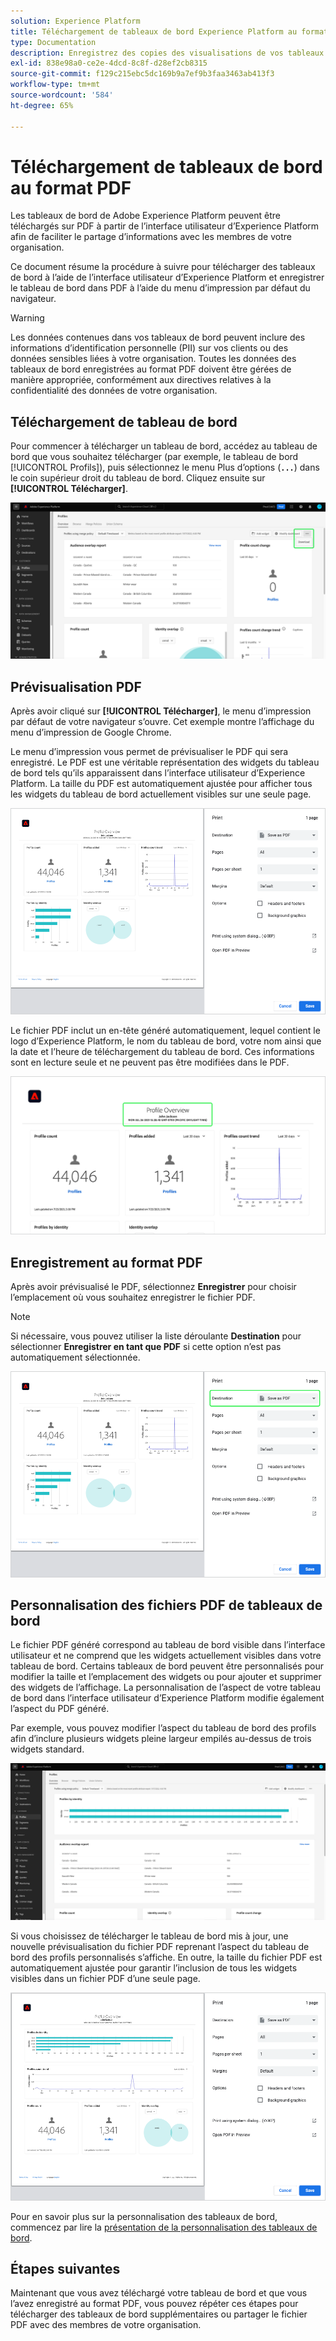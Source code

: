 ```yaml
---
solution: Experience Platform
title: Téléchargement de tableaux de bord Experience Platform au format PDF
type: Documentation
description: Enregistrez des copies des visualisations de vos tableaux de bord à l’aide de la fonctionnalité de téléchargement au format PDF disponible dans l’interface utilisateur d’Experience Platform.
exl-id: 838e98a0-ce2e-4dcd-8c8f-d28ef2cb8315
source-git-commit: f129c215ebc5dc169b9a7ef9b3faa3463ab413f3
workflow-type: tm+mt
source-wordcount: '584'
ht-degree: 65%

---
```


# Téléchargement de tableaux de bord au format PDF

Les tableaux de bord de Adobe Experience Platform peuvent être téléchargés sur PDF à partir de l’interface utilisateur d’Experience Platform afin de faciliter le partage d’informations avec les membres de votre organisation.

Ce document résume la procédure à suivre pour télécharger des tableaux de bord à l’aide de l’interface utilisateur d’Experience Platform et enregistrer le tableau de bord dans PDF à l’aide du menu d’impression par défaut du navigateur.

>[!WARNING]
>
>Les données contenues dans vos tableaux de bord peuvent inclure des informations d’identification personnelle (PII) sur vos clients ou des données sensibles liées à votre organisation. Toutes les données des tableaux de bord enregistrées au format PDF doivent être gérées de manière appropriée, conformément aux directives relatives à la confidentialité des données de votre organisation.

## Téléchargement de tableau de bord

Pour commencer à télécharger un tableau de bord, accédez au tableau de bord que vous souhaitez télécharger (par exemple, le tableau de bord [!UICONTROL Profils]), puis sélectionnez le menu Plus d’options (**`...`**) dans le coin supérieur droit du tableau de bord. Cliquez ensuite sur **[!UICONTROL Télécharger]**.

![Tableau de bord Profils Experience Platform avec les points de suspension et le menu déroulant Télécharger mis en surbrillance.](images/download/download-button.png)

## Prévisualisation PDF

Après avoir cliqué sur **[!UICONTROL Télécharger]**, le menu d’impression par défaut de votre navigateur s’ouvre. Cet exemple montre l’affichage du menu d’impression de Google Chrome.

Le menu d’impression vous permet de prévisualiser le PDF qui sera enregistré. Le PDF est une véritable représentation des widgets du tableau de bord tels qu’ils apparaissent dans l’interface utilisateur d’Experience Platform. La taille du PDF est automatiquement ajustée pour afficher tous les widgets du tableau de bord actuellement visibles sur une seule page.

![Aperçu du profil affiché sur une seule page avec le panneau Options d’impression à droite.](images/download/download-chrome-print.png)

Le fichier PDF inclut un en-tête généré automatiquement, lequel contient le logo d’Experience Platform, le nom du tableau de bord, votre nom ainsi que la date et l’heure de téléchargement du tableau de bord. Ces informations sont en lecture seule et ne peuvent pas être modifiées dans le PDF.

![Gros plan sur l’aperçu avant impression avec l’en-tête généré automatiquement mis en surbrillance.](images/download/download-pdf.png)

## Enregistrement au format PDF

Après avoir prévisualisé le PDF, sélectionnez **Enregistrer** pour choisir l’emplacement où vous souhaitez enregistrer le fichier PDF.

>[!NOTE]
>
>Si nécessaire, vous pouvez utiliser la liste déroulante **Destination** pour sélectionner **Enregistrer en tant que PDF** si cette option n’est pas automatiquement sélectionnée.

![Aperçu du profil affiché sur une seule page avec la liste déroulante Destination Option Enregistrer en tant qu’impression PDF mise en surbrillance.](images/download/download-chrome-print-destination.png)

## Personnalisation des fichiers PDF de tableaux de bord

Le fichier PDF généré correspond au tableau de bord visible dans l’interface utilisateur et ne comprend que les widgets actuellement visibles dans votre tableau de bord. Certains tableaux de bord peuvent être personnalisés pour modifier la taille et l’emplacement des widgets ou pour ajouter et supprimer des widgets de l’affichage. La personnalisation de l’aspect de votre tableau de bord dans l’interface utilisateur d’Experience Platform modifie également l’aspect du PDF généré.

Par exemple, vous pouvez modifier l’aspect du tableau de bord des profils afin d’inclure plusieurs widgets pleine largeur empilés au-dessus de trois widgets standard.

![Le tableau de bord Profil présentant les affichages de widgets allongés.](images/download/download-modify.png)

Si vous choisissez de télécharger le tableau de bord mis à jour, une nouvelle prévisualisation du fichier PDF reprenant l’aspect du tableau de bord des profils personnalisés s’affiche. En outre, la taille du fichier PDF est automatiquement ajustée pour garantir l’inclusion de tous les widgets visibles dans un fichier PDF d’une seule page.

![Aperçu du profil affiché sur une seule page avec le panneau Options d’impression à droite.](images/download/download-chrome-print-modified.png)

Pour en savoir plus sur la personnalisation des tableaux de bord, commencez par lire la [présentation de la personnalisation des tableaux de bord](customize/overview.md).

## Étapes suivantes

Maintenant que vous avez téléchargé votre tableau de bord et que vous l’avez enregistré au format PDF, vous pouvez répéter ces étapes pour télécharger des tableaux de bord supplémentaires ou partager le fichier PDF avec des membres de votre organisation.
